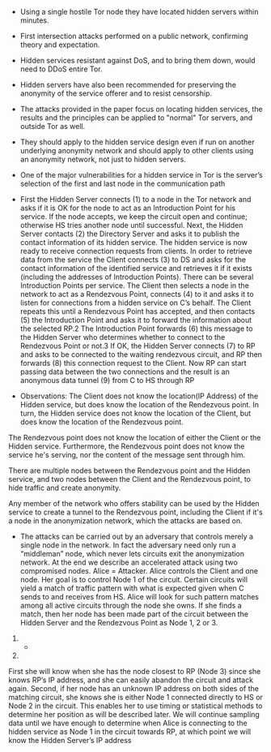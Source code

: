 * Using a single hostile Tor node they have located hidden servers within minutes. 

* First intersection attacks performed on a public network, confirming theory and expectation. 

* Hidden services resistant against DoS, and to bring them down, would need to DDoS entire Tor. 

*  Hidden servers have also been recommended for preserving the anonymity of the service offerer and to resist censorship.

* The attacks provided in the paper focus on locating hidden services, the results and the principles can be applied to "normal" Tor servers, and outside Tor as well. 

* They should apply to the hidden service design even if run on another underlying anonymity network and should apply to other
clients using an anonymity network, not just to hidden servers.

* One of the major vulnerabilities for a hidden service in Tor is the server’s selection of the first and last node in the communication path

* First the Hidden Server connects (1) to a node in the Tor network and asks if it is OK for the node to act as an Introduction Point for his service. If the node accepts, we keep the circuit open and continue; otherwise HS tries another node until successful.
Next, the Hidden Server contacts (2) the Directory Server and asks it to publish the contact information of its hidden service. The hidden service is now ready to receive connection requests from clients. In order to retrieve data from the service the
Client connects (3) to DS and asks for the contact information of the identified service and retrieves it if it exists (including the addresses of Introduction Points). There can be several Introduction Points per service. The Client then selects a node
in the network to act as a Rendezvous Point, connects (4) to it and asks it to listen for connections from a hidden service on C’s behalf. The Client repeats this until a Rendezvous Point has accepted, and then contacts (5) the Introduction Point and asks it to forward the information about the selected RP.2 The Introduction Point forwards (6) this message to the Hidden Server who determines whether to connect to the Rendezvous Point or not.3 If OK, the Hidden Server connects (7) to RP and asks to be connected to the waiting rendezvous circuit, and RP then forwards (8) this connection request to the Client. Now RP can start passing data between the two
connections and the result is an anonymous data tunnel (9) from C to HS through RP

* Observations: The Client does not know the location(IP Address) of the Hidden service, but does know the location of the Rendezvous point. In turn, the Hidden service does not know the location of the Client, but does know the location of the Rendezvous point. 

The Rendezvous point does not know the location of either the Client or the Hidden service. Furthermore, the Rendezvous point does not know the service he's serving, nor the content of the message sent through him.

There are multiple nodes between the Rendezvous point and the Hidden service, and two nodes between the Client and the Rendezvous point, to hide traffic and create anonymity. 

Any member of the network who offers stability can be used by the Hidden service to create a tunnel to the Rendezvous point, including the Client if it's a node in the anonymization network, which the attacks are based on. 


* The attacks can be carried out by an adversary that controls merely a single node in the network. In fact the adversary need only run
a “middleman” node, which never lets circuits exit the anonymization network.  At the end we describe an accelerated attack using two compromised nodes. Alice = Attacker. Alice controls the Client and one node. Her goal is to control Node 1 of the circuit.
Certain circuits will yield a match of traffic pattern with what is expected given when C sends to and receives from HS. Alice will look for such pattern matches among all active circuits through the node
she owns. If she finds a match, then her node has been made part of the circuit between the Hidden Server and the Rendezvous Point as Node 1, 2 or 3.


1. -

2. 
First she will know when she has the node closest to
RP (Node 3) since she knows RP’s IP address, and
she can easily abandon the circuit and attack again.
Second, if her node has an unknown IP address on
both sides of the matching circuit, she knows she is
either Node 1 connected directly to HS or Node 2
in the circuit. This enables her to use timing or statistical methods to determine her position as will be
described later.
We will continue sampling data until we have
enough to determine when Alice is connecting to
the hidden service as Node 1 in the circuit towards RP, at which point we will know the Hidden
Server’s IP address